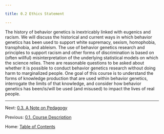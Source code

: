 ```yaml
---

title: 0.2 Ethics Statement

---
```


The history of behavior genetics is inextricably linked with eugenics and racism. We will discuss the historical and current ways in which behavior genetics has been used to support white supremacy, sexism, homophobia, transphobia, and ableism. The use of behavior genetics research and principles to support racism and other forms of discrimination is based on (often willful) misinterpretation of the underlying statistical models on which the science relies. There are reasonable questions to be asked about whether it is possible to conduct behavior genetics research without doing harm to marginalized people. One goal of this course is to understand the forms of knowledge production that are used within behavior genetics, interrogate the limits of that knowledge, and consider how behavior genetics has been/is/will be used (and misused) to impact the lives of real people.

-------

Next: [0.3. A Note on Pedagogy](0.3_a_note_on_pedagogy.md)

Previous: [0.1. Course Description](0.1_course_description.md)

Home: [Table of Contents](../README.md)
